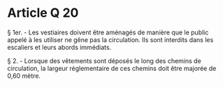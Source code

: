 # Article Q 20

§ 1er. - Les vestiaires doivent être aménagés de manière que le public appelé à les utiliser ne gêne pas la circulation. Ils sont interdits dans les escaliers et leurs abords immédiats.

§ 2. - Lorsque des vêtements sont déposés le long des chemins de circulation, la largeur réglementaire de ces chemins doit être majorée de 0,60 mètre.
